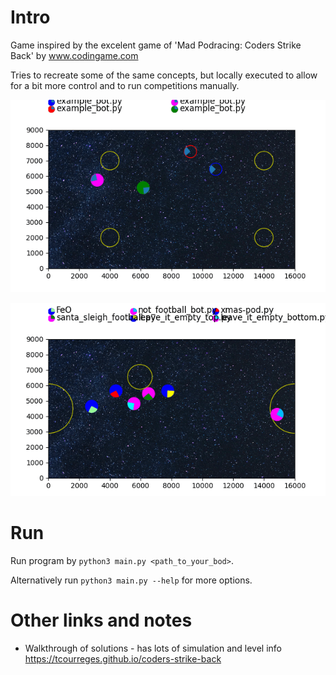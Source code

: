 Intro
==========================================

Game inspired by the excelent game of 'Mad Podracing: Coders Strike Back' by www.codingame.com

Tries to recreate some of the same concepts, but locally executed to allow for a bit more control
and to run competitions manually. 


![race](docs/race.gif)

![race](docs/football.gif)

Run
==========================================

Run program by `python3 main.py <path_to_your_bod>`.

Alternatively run `python3 main.py --help` for more options.



Other links and notes
==========================================

- Walkthrough of solutions - has lots of simulation and level info
  https://tcourreges.github.io/coders-strike-back
